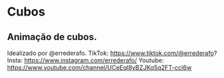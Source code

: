 # Cubos
## Animação de cubos.

Idealizado por @errederafo.
TikTok: https://www.tiktok.com/@errederafo?
Insta: https://www.instagram.com/errederafo/
Youtube: https://www.youtube.com/channel/UCeEql8yBZJKq5q2FT-cci6w
